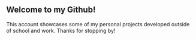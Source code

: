 ## Welcome to my Github!
This account showcases some of my personal projects developed outside of school and work. Thanks for stopping by!
